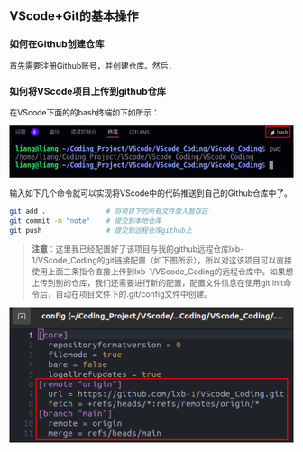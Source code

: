 
## VScode+Git的基本操作
### 如何在Github创建仓库
首先需要注册Github账号，并创建仓库。然后，
### 如何将VScode项目上传到github仓库

在VScode下面的的bash终端如下如所示：
<div align=center><img src="../Figures/VScode终端.png"></div>


输入如下几个命令就可以实现将VScode中的代码推送到自己的Github仓库中了。

```bash
git add .               # 将项目下的所有文件放入暂存区
git commit -m "note"    # 提交到本地仓库
git push                # 提交到远程仓库github上
```

> **注意**：这里我已经配置好了该项目与我的github远程仓库lxb-1/VScode_Coding的git链接配置（如下图所示），所以对这该项目可以直接使用上面三条指令直接上传到lxb-1/VScode_Coding的远程仓库中。如果想上传到别的仓库，我们还需要进行新的配置，配置文件信息在使用git init命令后，自动在项目文件下的.git/config文件中创建。


<div align=center><img src="../Figures/项目git配置信息.png"></div>
